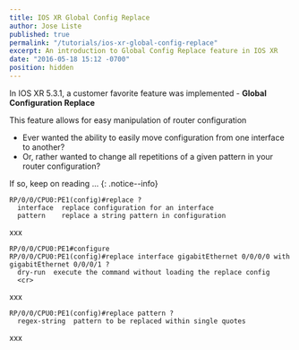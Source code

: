 ```yaml
---
title: IOS XR Global Config Replace
author: Jose Liste
published: true
permalink: "/tutorials/ios-xr-global-config-replace"
excerpt: An introduction to Global Config Replace feature in IOS XR
date: "2016-05-18 15:12 -0700"
position: hidden
---
```


>
In IOS XR 5.3.1, a customer favorite feature was implemented - **Global Configuration Replace**  
>
This feature allows for easy manipulation of router configuration
>
*  Ever wanted the ability to easily move configuration from one interface to another?
*  Or, rather wanted to change all repetitions of a given pattern in your router configuration?
>
If so, keep on reading ...
{: .notice--info}

```
RP/0/0/CPU0:PE1(config)#replace ?
  interface  replace configuration for an interface
  pattern    replace a string pattern in configuration
```

xxx

```
RP/0/0/CPU0:PE1#configure
RP/0/0/CPU0:PE1(config)#replace interface gigabitEthernet 0/0/0/0 with gigabitEthernet 0/0/0/1 ?
  dry-run  execute the command without loading the replace config
  <cr>
```

xxx

```
RP/0/0/CPU0:PE1(config)#replace pattern ?
  regex-string  pattern to be replaced within single quotes
```

xxx



